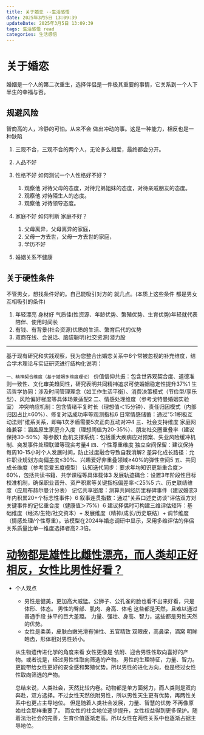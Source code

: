 ```yaml
---
title: 关于婚恋 --生活感悟
date: 2025年3月5日 13:09:39
updateDate: 2025年3月5日 13:09:39
tags: 生活感悟 read
categories: 生活感悟
---
```


# 关于婚恋
婚姻是一个人的第二次重生，选择伴侣是一件极其重要的事情，它关系到一个人下半生的幸福与否。

## 规避风险
智商高的人，冷静的可怕。从来不会 做出冲动的事。这是一种能力，相反也是一种缺陷
1. 三观不合，三观不合的两个人，无论多么相爱，最终都会分开。
2. 人品不好
3. 性格不好
    如何测试一个人性格好不好？
    1. 观察他 对待父母的态度，对待兄弟姐妹的态度，对待亲戚朋友的态度。
    2. 观察他 对待陌生人的态度。
    3. 观察他 对待领导态度。

4. 家庭不好
    如何判断 家庭不好？
    1. 父母离异，父母离异的家庭，
    2. 父母一方去世，父母一方去世的家庭，
    3. 学历不好

5. 婚姻关系不健康

## 关于硬性条件
不管男女，想找条件好的。自己能吸引对方的 就几点。(本质上这些条件 都是男女互相吸引的条件)

1. 年轻漂亮 身材好 气质佳(性资源、年龄优势、繁殖优势、生育优势)年轻就代表 陪伴、使用时间长
2. 有钱、有背景(社会资源)优质的生活、繁育后代的优势
3. 双商在线、会说话、脑袋聪明(社交资源)潜力股

---
基于现有研究和实践观察，我为您整合出婚恋关系中6个常被忽视的补充维度，结合学术理论与实证研究进行结构化说明：

`一、精神契合维度（基于婚姻多维度理论）`
价值信仰共振：包含世界观契合度、道德准则一致性、文化审美趋同性，研究表明共同精神追求可使婚姻稳定性提升37%1
生活哲学协同：涉及时间管理理念（如工作生活平衡）、消费决策模式（节俭型/享乐型）、风险偏好梯度等具体场景适配2
二、情感处理维度（参考戈特曼婚姻实验室）
冲突响应机制：包含情绪平复时长（理想值＜15分钟）、责任归因模式（内部归因占比≥60%）、修复对话成功率等观测指标6
日常情感储蓄：通过"5:1积极互动法则"维系关系，即每1次矛盾需要5次正向互动对冲4
三、社会支持维度
家庭网络兼容：涵盖原生家庭介入度（理想阈值为20-35%）、朋友社交圈重叠率（建议保持30-50%）等参数1
危机支撑系统：包括重大疾病应对预案、失业风险缓冲机制、突发事件处理联盟等现实考量4
四、个性尊重维度
独立空间保留：建议保持每周10-15小时个人发展时间，防止过度融合导致自我消解2
差异化成长路径：允许职业规划方向偏差度≤30%、兴趣爱好非重叠领域≥40%的弹性空间5
五、共同成长维度（参考恋爱五度模型）
认知迭代同步：要求年均知识更新重合度＞60%，包括共读书籍、共学课程等具体载体3
发展轨迹耦合：设置3年阶段性目标校准机制，确保职业晋升、资产积累等关键指标偏差率＜25%5
六、历史联结维度（应用布赫尔曼计分表）
记忆共享密度：测算共同经历里程碑事件（建议婚恋3年内积累20+个标志性事件）6
叙事连贯指数：通过"关系口述史访谈"评估双方对关键事件的记忆重合度（健康值＞75%）6
建议择偶时可构建三维评估矩阵：基础维度（经济/生物/社交资本）+ 发展维度（精神/成长/历史联结）+ 调节维度（情感处理/个性尊重）。该模型在2024年婚恋调研中显示，采用多维评估的伴侣关系质量比单一维度选择者高2.3倍。


# [动物都是雄性比雌性漂亮，而人类却正好相反，女性比男性好看？](https://mp.weixin.qq.com/s/KpgRwTmGvucqNf8HvU96mA)

+ 个人观点
    + 男性是健美，更加高大威猛。公狮子、公孔雀的脸也看不出来好看，只是体形、体态。
        男性的臀部、肌肉、身高、体毛 这些都是天然，且难以通过普通手段 抹平的巨大差距。
        力量、强壮、身高、智力，这些都是男性天然的优势。
    + 女性是柔美，皮肤白嫩光滑有弹性、五官精致 双眼皮，高鼻梁，酒窝 明眸皓齿，形体相对男性娇小。

    从生物遗传进化学的角度来看
        女性更像是 依附、迎合男性性取向喜好的产物。或者说是，经过男性性取向筛选的产物。
        男性的生理特征，力量、智力。更能带给女性更好的安全感和繁殖优势。所以男性的进化方向，也是经过女性性取向筛选的产物。

    总结来说，人类社会，天然比较内卷。动物都是单方面努力，而人类则是双向奔赴，双方选择。不过女性天然依附男性，所以男性天生更有优势，再两性关系中也更占主导地位。
    但是随着人类社会发展，力量、智慧的优势 不再像原始社会那样重要了。
    而女性的社会地位逐步提升，女性权益得到更多保护。随着法治社会的完善，生育价值逐渐走高。所以女性在两性关系中也逐渐占据主导地位。
